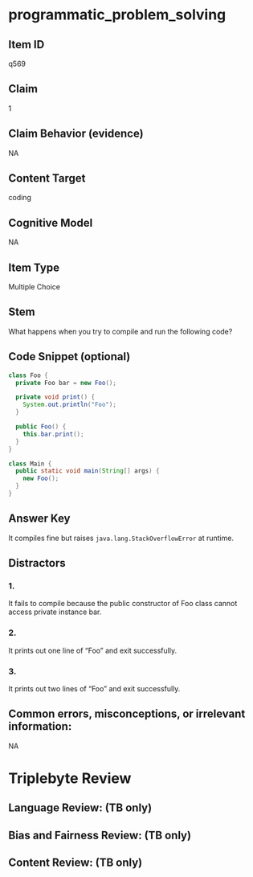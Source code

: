 # programmatic_problem_solving

## Item ID
q569

## Claim
1

## Claim Behavior (evidence)
NA

## Content Target
coding

## Cognitive Model
NA

## Item Type
Multiple Choice

## Stem
What happens when you try to compile and run the following code?

## Code Snippet (optional)
```java
class Foo {
  private Foo bar = new Foo();

  private void print() {
    System.out.println("Foo");
  }

  public Foo() {
    this.bar.print();
  }
}

class Main {
  public static void main(String[] args) {
    new Foo();
  }
}
```

## Answer Key
It compiles fine but raises `java.lang.StackOverflowError` at runtime.

## Distractors

### 1.
It fails to compile because the public constructor of Foo class cannot access private instance bar.

### 2.
It prints out one line of “Foo” and exit successfully.

### 3.
It prints out two lines of “Foo” and exit successfully.

## Common errors, misconceptions, or irrelevant information:
NA

# Triplebyte Review


## Language Review: (TB only)


## Bias and Fairness Review: (TB only)


## Content Review: (TB only)

